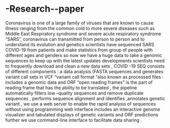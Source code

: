 # -Research--paper
Coronavirus is one of a large family of viruses that are known to cause illness
ranging from the common cold to more severe diseases such as Middle East
Respiratory syndrome and severe acute respiratory syndrome “SARS”,
coronavirus can transmitted from person to person and to understand its
evolution and genetics scientists have sequenced SARS COVID-19 from patients
and make statistics from group of people with different ages and genders so
now we have a huge data to take a genomic sequences to keep up with the
latest updates developments scientists need to frequently download and clean
a new data sets , COVID -19 SEQ consists of different components : a data
analysis (FASTA sequences and generates variant call sets in VCF “variant call
format “also known as processed files : includes a genomic data and ORF
“open reading frames” is the part of reading frame that has the ability to be
translated , the pipeline automatically filters low –quality sequences and
remove duplicate sequences , performs sequence alignment and identifies
,annotates genetic variant , we use a web server to enable the rapid analysis of
sequences without using programming web interface includes an interactive
genome visualizer and tabulated displays of genetic variants and ORF
predictions further we use command-line interface to facilitate data sharing .
